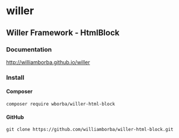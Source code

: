 willer
===========
## Willer Framework - HtmlBlock

### Documentation

http://williamborba.github.io/willer

### Install

#### Composer

`composer require wborba/willer-html-block`

#### GitHub

`git clone https://github.com/williamborba/willer-html-block.git`
